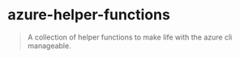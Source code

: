 # azure-helper-functions

> A collection of helper functions to make life with the azure cli manageable.

